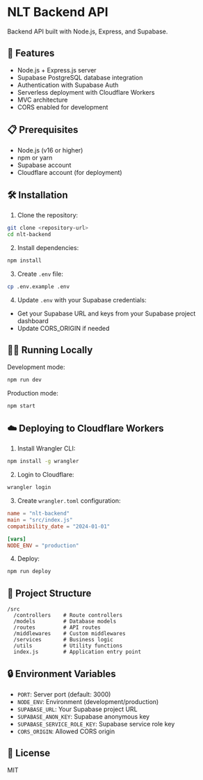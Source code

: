 # NLT Backend API

Backend API built with Node.js, Express, and Supabase.

## 🚀 Features

- Node.js + Express.js server
- Supabase PostgreSQL database integration
- Authentication with Supabase Auth
- Serverless deployment with Cloudflare Workers
- MVC architecture
- CORS enabled for development

## 📋 Prerequisites

- Node.js (v16 or higher)
- npm or yarn
- Supabase account
- Cloudflare account (for deployment)

## 🛠️ Installation

1. Clone the repository:
```bash
git clone <repository-url>
cd nlt-backend
```

2. Install dependencies:
```bash
npm install
```

3. Create `.env` file:
```bash
cp .env.example .env
```

4. Update `.env` with your Supabase credentials:
- Get your Supabase URL and keys from your Supabase project dashboard
- Update CORS_ORIGIN if needed

## 🏃‍♂️ Running Locally

Development mode:
```bash
npm run dev
```

Production mode:
```bash
npm start
```

## ☁️ Deploying to Cloudflare Workers

1. Install Wrangler CLI:
```bash
npm install -g wrangler
```

2. Login to Cloudflare:
```bash
wrangler login
```

3. Create `wrangler.toml` configuration:
```toml
name = "nlt-backend"
main = "src/index.js"
compatibility_date = "2024-01-01"

[vars]
NODE_ENV = "production"
```

4. Deploy:
```bash
npm run deploy
```

## 📁 Project Structure

```
/src
  /controllers    # Route controllers
  /models         # Database models
  /routes         # API routes
  /middlewares    # Custom middlewares
  /services       # Business logic
  /utils          # Utility functions
  index.js        # Application entry point
```

## 🔒 Environment Variables

- `PORT`: Server port (default: 3000)
- `NODE_ENV`: Environment (development/production)
- `SUPABASE_URL`: Your Supabase project URL
- `SUPABASE_ANON_KEY`: Supabase anonymous key
- `SUPABASE_SERVICE_ROLE_KEY`: Supabase service role key
- `CORS_ORIGIN`: Allowed CORS origin

## 📝 License

MIT 
